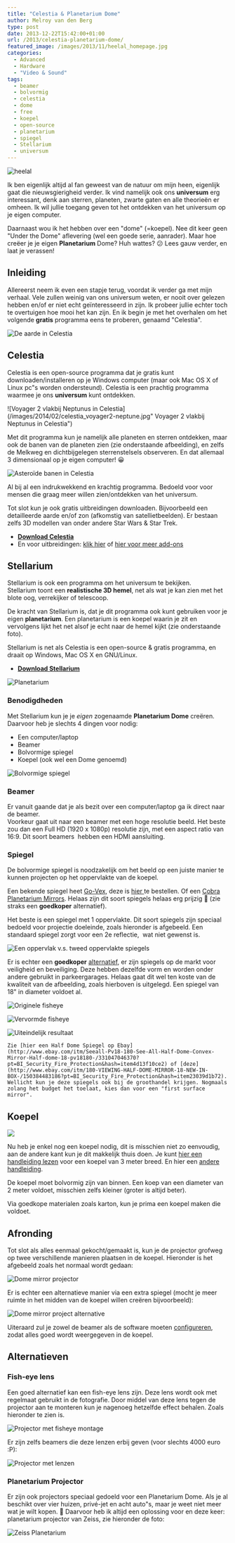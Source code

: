 ```yaml
---
title: "Celestia & Planetarium Dome"
author: Melroy van den Berg
type: post
date: 2013-12-22T15:42:00+01:00
url: /2013/celestia-planetarium-dome/
featured_image: /images/2013/11/heelal_homepage.jpg
categories:
  - Advanced
  - Hardware
  - "Video & Sound"
tags:
  - beamer
  - bolvormig
  - celestia
  - dome
  - free
  - koepel
  - open-source
  - planetarium
  - spiegel
  - Stellarium
  - universum
---
```


![heelal](/images/2014/02/heelal.jpg)

Ik ben eigenlijk altijd al fan geweest van de natuur om mijn heen, eigenlijk gaat die nieuwsgierigheid verder. Ik vind namelijk ook ons **universum** erg interessant, denk aan sterren, planeten, zwarte gaten en alle theorieën er omheen. Ik wil jullie toegang geven tot het ontdekken van het universum op je eigen computer.

Daarnaast wou ik het hebben over een "dome" (=koepel). Nee dit keer geen "Under the Dome" aflevering (wel een goede serie, aanrader). Maar hoe creëer je je eigen **Planetarium** Dome? Huh wattes? 😕 Lees gauw verder, en laat je verassen!

<!--more-->

## Inleiding

Allereerst neem ik even een stapje terug, voordat ik verder ga met mijn verhaal. Vele zullen weinig van ons universum weten, er nooit over gelezen hebben en/of er niet echt geïnteresseerd in zijn. Ik probeer jullie echter toch te overtuigen hoe mooi het kan zijn. En ik begin je met het overhalen om het volgende **gratis** programma eens te proberen, genaamd "Celestia".

![De aarde in Celestia](/images/2014/02/celestia_earth.jpg "De aarde in Celestia")

## Celestia

Celestia is een open-source programma dat je gratis kunt downloaden/installeren op je Windows computer (maar ook Mac OS X of Linux pc"s worden ondersteund). Celestia is een prachtig programma waarmee je ons **universum** kunt ontdekken.

![Voyager 2 vlakbij Neptunus in Celestia](/images/2014/02/celestia_voyager2-neptune.jpg" Voyager 2 vlakbij Neptunus in Celestia")

Met dit programma kun je namelijk alle planeten en sterren ontdekken, maar ook de banen van de planeten zien (zie onderstaande afbeelding), en zelfs de Melkweg en dichtbijgelegen sterrenstelsels observeren. En dat allemaal 3 dimensionaal op je eigen computer! 😀

![Asteroïde banen in Celestia](/images/2014/02/celestia_asteroidorb.jpg "Asteroïde banen in Celestia")

Al bij al een indrukwekkend en krachtig programma. Bedoeld voor voor mensen die graag meer willen zien/ontdekken van het universum.

Tot slot kun je ook gratis uitbreidingen downloaden. Bijvoorbeeld een detailleerde aarde en/of zon (afkomstig van satellietbeelden). Er bestaan zelfs 3D modellen van onder andere Star Wars & Star Trek.

- **[Download Celestia](http://celestiaproject.net/download.html)**
- En voor uitbreidingen: [klik hier](http://www.celestiamotherlode.net/) of [hier voor meer add-ons](http://celestiaaddons.wixsite.com/celestiaaddons)

## Stellarium

Stellarium is ook een programma om het universum te bekijken. Stellarium toont een **realistische 3D hemel**, net als wat je kan zien met het blote oog, verrekijker of telescoop.

De kracht van Stellarium is, dat je dit programma ook kunt gebruiken voor je eigen **planetarium**. Een planetarium is een koepel waarin je zit en vervolgens lijkt het net alsof je echt naar de hemel kijkt (zie onderstaande foto).

Stellarium is net als Celestia is een open-source & gratis programma, en draait op Windows, Mac OS X en GNU/Linux.

- **[Download Stellarium](http://www.stellarium.org/nl/)**

![Planetarium](/images/2014/02/planetarium.jpg "Planetarium")

### Benodigdheden

Met Stellarium kun je je _eigen_ zogenaamde **Planetarium Dome** creëren. Daarvoor heb je slechts 4 dingen voor nodig:

- Een computer/laptop
- Beamer
- Bolvormige spiegel
- Koepel (ook wel een Dome genoemd)

![Bolvormige spiegel](/images/2014/02/Go-Vex.jpg "Bolvormige spiegel")

### Beamer

Er vanuit gaande dat je als bezit over een computer/laptop ga ik direct naar de beamer.  
 Voorkeur gaat uit naar een beamer met een hoge resolutie beeld. Het beste zou dan een Full HD (1920 x 1080p) resolutie zijn, met een aspect ratio van 16:9. Dit soort beamers  hebben een HDMI aansluiting.

### Spiegel

De bolvormige spiegel is noodzakelijk om het beeld op een juiste manier te kunnen projecten op het oppervlakte van de koepel.

Een bekende spiegel heet [Go-Vex](http://www.go-dome.com/care-and-maintanance/go-vex%E2%84%A2-mirror-care/go-vex/), deze is [hier ](http://www.go-dome.com/go-vex%E2%84%A2-cleanablefirst-surface-spherical-mirror/)te bestellen. Of een [Cobra Planetarium Mirrors](http://www.cobrasimulation.com/planetariummirrors). Helaas zijn dit soort spiegels helaas erg prijzig 🙁 (zie straks een **goedkoper** alternatief).

Het beste is een spiegel met 1 oppervlakte. Dit soort spiegels zijn speciaal bedoeld voor projectie doeleinde, zoals hieronder is afgebeeld. Een standaard spiegel zorgt voor een 2e reflectie,  wat niet gewenst is.

![Een oppervlak v.s. tweed oppervlakte spiegels](/images/2014/02/first_surface_mirror.jpg "Standaard spiegel v.s. één oppervlakte spiegel")

Er is echter een **goedkoper** [alternatief](http://www.ebay.com/bhp/half-dome-mirror), er zijn spiegels op de markt voor veiligheid en beveiliging. Deze hebben dezelfde vorm en worden onder andere gebruikt in parkeergarages. Helaas gaat dit wel ten koste van de kwaliteit van de afbeelding, zoals hierboven is uitgelegd. Een spiegel van 18" in diameter voldoet al.

![](/images/2014/02/orginele_fisheye.jpg "Originele fisheye")

![](/images/2014/02/warped_fish_eye.jpg "Vervormde fisheye")

![](/images/2014/02/uiteindelijk_resultaat.jpg "Uiteindelijk resultaat")

    Zie [hier een Half Dome Spiegel op Ebay](http://www.ebay.com/itm/Seeall-Pv18-180-See-All-Half-Dome-Convex-Mirror-Half-dome-18-pv18180-/331047046370?pt=BI_Security_Fire_Protection&hash=item4d13f10ce2) of [deze](http://www.ebay.com/itm/180-VIEWING-HALF-DOME-MIRROR-18-NEW-IN-BOX-/150384483186?pt=BI_Security_Fire_Protection&hash=item23039d1b72). Wellicht kun je deze spiegels ook bij de groothandel krijgen. Nogmaals zolang het budget het toelaat, kies dan voor een "first surface mirror".

## Koepel

![](/images/2014/02/digitaldome.gif)

Nu heb je enkel nog een koepel nodig, dit is misschien niet zo eenvoudig, aan de andere kant kun je dit makkelijk thuis doen. Je kunt [hier een handleiding lezen](http://kriegerscience.wordpress.com/2010/08/02/how-to-make-a-planetarium/) voor een koepel van 3 meter breed. En hier een [andere handleiding](http://www.cccoe.net/stars/).

De koepel moet bolvormig zijn van binnen. Een koep van een diameter van 2 meter voldoet, misschien zelfs kleiner (groter is altijd beter).

Via goedkope materialen zoals karton, kun je prima een koepel maken die voldoet.

## Afronding

Tot slot als alles eenmaal gekocht/gemaakt is, kun je de projector grofweg op twee verschillende manieren plaatsen in de koepel. Hieronder is het afgebeeld zoals het normaal wordt gedaan:

![Dome mirror projector](/images/2014/02/dome_mirror_projector_locations.jpg)

Er is echter een alternatieve manier via een extra spiegel (mocht je meer ruimte in het midden van de koepel willen creëren bijvoorbeeld):

![Dome mirror project alternative](/images/2014/02/dome_mirror_projector_locations_alternative.jpg)

Uiteraard zul je zowel de beamer als de software moeten [configureren](http://www.stellarium.org/wiki/index.php/Setting_up_your_own_dome_using_Stellarium%27s_spheric_mirror_distortion_feature), zodat alles goed wordt weergegeven in de koepel.

## Alternatieven

### Fish-eye lens

Een goed alternatief kan een fish-eye lens zijn. Deze lens wordt ook met regelmaat gebruikt in de fotografie. Door middel van deze lens tegen de projector aan te monteren kun je nagenoeg hetzelfde effect behalen. Zoals hieronder te zien is.

![Projector met fisheye montage](/images/2014/02/fisheye_projection.jpg "Projector met fisheye montage")

Er zijn zelfs beamers die deze lenzen erbij geven (voor slechts 4000 euro :P):

![Projector met lenzen](/images/2014/02/speciale_beamers.jpg "Projector met lenzen")

### Planetarium Projector

Er zijn ook projectors speciaal gedoeld voor een Planetarium Dome. Als je al beschikt over vier huizen, privé-jet en acht auto"s, maar je weet niet meer wat je wilt kopen. 🙂 Daarvoor heb ik altijd een oplossing voor en deze keer: planetarium projector van Zeiss, zie hieronder de foto:

![Zeiss Planetarium](/images/2014/02/ZeissPlanetariumProjector_MontrealPlanetarium.jpg "Zeiss Planetarium Projector")
